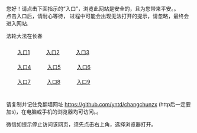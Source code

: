 您好！请点击下面指示的“入口”，浏览此网站是安全的，且为您带来平安。。 <br/>
点击入口后，请耐心等待， 过程中可能会出现无法打开的提示，请忽略，最终会进入网站. </br>

法轮大法在长春<br/>
<div style="padding:10px"><a style="margin:20px" target="_blank" href="https://dtqqnh5cn7tcr.cloudfront.net/2Qpsp?lofctnva" id="ccLink1" rel="nofollow">入口1</a> <a target="_blank" style="margin:20px" href="https://djsieghyure6u.cloudfront.net/2Qpsp?lpwudy" id="ccLink2" rel="nofollow">入口2</a> <a style="margin:20px" target="_blank" href="https://d28xq3asrbo0hm.cloudfront.net/2Qpsp?bpfmcaqd" id="ccLink3" rel="nofollow">入口3</a></div>

<div style="padding:10px" ><a style="margin:20px" target="_blank" href="https://dtqqnh5cn7tcr.cloudfront.net/2Qpsp?lofctnva" id="ccLink4" rel="nofollow">入口4</a> <a style="margin:20px" href="https://djsieghyure6u.cloudfront.net/2Qpsp?lpwudy" target="_blank" id="ccLink5" rel="nofollow">入口5</a> <a style="margin:20px" href="https://d28xq3asrbo0hm.cloudfront.net/2Qpsp?bpfmcaqd" target="_blank" id="ccLink6" rel="nofollow">入口6</a></div>

<div style="padding:10px"><a style="margin:20px" target="_blank" href="https://dtqqnh5cn7tcr.cloudfront.net/2Qpsp?lofctnva" id="ccLink7" rel="nofollow">入口7</a> <a style="margin:20px" href="https://djsieghyure6u.cloudfront.net/2Qpsp?lpwudy" target="_blank" id="ccLink8" rel="nofollow">入口8</a> <a style="margin:20px" target="_blank" href="https://d28xq3asrbo0hm.cloudfront.net/2Qpsp?bpfmcaqd" id="ccLink9" rel="nofollow">入口9</a></div>

<br/>



请复制并记住免翻墙网址 https://github.com/yntd/changchunzx (http后一定要加s)，在电脑或手机的浏览器均可访问。。<br/>

微信如提示停止访问该网页，须先点击右上角，选择浏览器打开。
